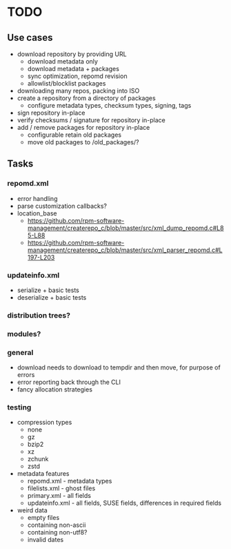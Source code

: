 # TODO


## Use cases

* download repository by providing URL
  * download metadata only
  * download metadata + packages
  * sync optimization, repomd revision
  * allowlist/blocklist packages
* downloading many repos, packing into ISO
* create a repository from a directory of packages
  * configure metadata types, checksum types, signing, tags
* sign repository in-place
* verify checksums / signature for repository in-place
* add / remove packages for repository in-place
  * configurable retain old packages
  * move old packages to /old_packages/?

## Tasks

### repomd.xml

* error handling
* parse customization callbacks?
* location_base
  * https://github.com/rpm-software-management/createrepo_c/blob/master/src/xml_dump_repomd.c#L85-L88
  * https://github.com/rpm-software-management/createrepo_c/blob/master/src/xml_parser_repomd.c#L197-L203

### updateinfo.xml

* serialize + basic tests
* deserialize + basic tests

### distribution trees?

### modules?

### general

* download needs to download to tempdir and then move, for purpose of errors
* error reporting back through the CLI
* fancy allocation strategies

### testing

* compression types
  * none
  * gz
  * bzip2
  * xz
  * zchunk
  * zstd
* metadata features
  * repomd.xml - metadata types
  * filelists.xml - ghost files
  * primary.xml - all fields
  * updateinfo.xml - all fields, SUSE fields, differences in required fields
* weird data
  * empty files
  * containing non-ascii
  * containing non-utf8?
  * invalid dates
